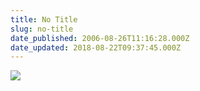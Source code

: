 ```yaml
---
title: No Title
slug: no-title
date_published: 2006-08-26T11:16:28.000Z
date_updated: 2018-08-22T09:37:45.000Z
---
```


![](//picdump.thafaker.de/performancing/19548106_4f1fb25a12.jpg)
